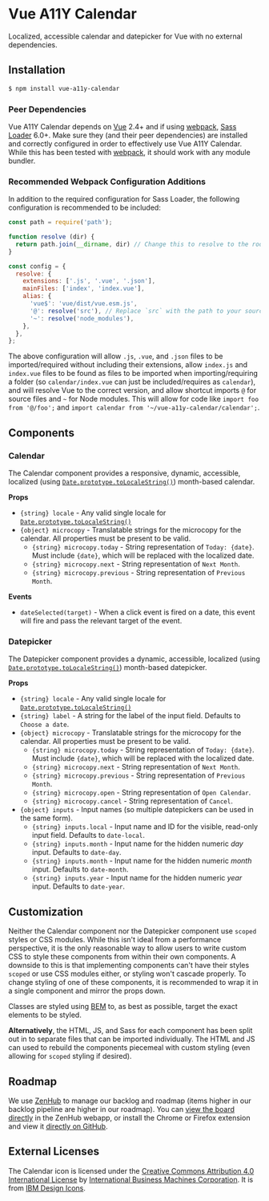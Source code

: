 # Vue A11Y Calendar

Localized, accessible calendar and datepicker for Vue with no external dependencies.

## Installation

```bash
$ npm install vue-a11y-calendar
```

### Peer Dependencies

Vue A11Y Calendar depends on [Vue](https://www.npmjs.com/package/vue) 2.4+ and if using [webpack](https://webpack.github.io/), [Sass Loader](https://www.npmjs.com/package/sass-loader) 6.0+. Make sure they (and their peer dependencies) are installed and correctly configured in order to effectively use Vue A11Y Calendar. While this has been tested with [webpack](https://webpack.github.io/), it should work with any module bundler.

### Recommended Webpack Configuration Additions

In addition to the required configuration for Sass Loader, the following configuration is recommended to be included:

```js
const path = require('path');

function resolve (dir) {
  return path.join(__dirname, dir) // Change this to resolve to the root of your project
}

const config = {
  resolve: {
    extensions: ['.js', '.vue', '.json'],
    mainFiles: ['index', 'index.vue'],
    alias: {
      'vue$': 'vue/dist/vue.esm.js',
      '@': resolve('src'), // Replace `src` with the path to your source files from the root of your project
      '~': resolve('node_modules'),
    },
  },
};

```

The above configuration will allow `.js`, `.vue`, and `.json` files to be imported/required without including their extensions, allow `index.js` and `index.vue` files to be found as files to be imported when importing/requiring a folder (so `calendar/index.vue` can just be included/requires as `calendar`), and will resolve Vue to the correct version, and allow shortcut imports `@` for source files and `~` for Node modules. This will allow for code like `import foo from '@/foo';` and `import calendar from '~/vue-a11y-calendar/calendar';`.

## Components

### Calendar

The Calendar component provides a responsive, dynamic, accessible, localized (using [`Date.prototype.toLocaleString()`](https://developer.mozilla.org/en-US/docs/Web/JavaScript/Reference/Global_Objects/Date/toLocaleString)) month-based calendar.

**Props**
- `{string} locale` - Any valid single locale for [`Date.prototype.toLocaleString()`](https://developer.mozilla.org/en-US/docs/Web/JavaScript/Reference/Global_Objects/Date/toLocaleString)
- `{object} microcopy` - Translatable strings for the microcopy for the calendar. All properties must be present to be valid.
  - `{string} microcopy.today` - String representation of `Today: {date}`. Must include `{date}`, which will be replaced with the localized date.
  - `{string} microcopy.next` - String representation of `Next Month`.
  - `{string} microcopy.previous` - String representation of `Previous Month`.

**Events**
- `dateSelected(target)` - When a click event is fired on a date, this event will fire and pass the relevant target of the event.

### Datepicker

The Datepicker component provides a dynamic, accessible, localized (using [`Date.prototype.toLocaleString()`](https://developer.mozilla.org/en-US/docs/Web/JavaScript/Reference/Global_Objects/Date/toLocaleString)) month-based datepicker.

**Props**
- `{string} locale` - Any valid single locale for [`Date.prototype.toLocaleString()`](https://developer.mozilla.org/en-US/docs/Web/JavaScript/Reference/Global_Objects/Date/toLocaleString)
- `{string} label` - A string for the label of the input field. Defaults to `Choose a date`.
- `{object} microcopy` - Translatable strings for the microcopy for the calendar. All properties must be present to be valid.
  - `{string} microcopy.today` - String representation of `Today: {date}`. Must include `{date}`, which will be replaced with the localized date.
  - `{string} microcopy.next` - String representation of `Next Month`.
  - `{string} microcopy.previous` - String representation of `Previous Month`.
  - `{string} microcopy.open` - String representation of `Open Calendar`.
  - `{string} microcopy.cancel` - String representation of `Cancel`.
- `{object} inputs` - Input names (so multiple datepickers can be used in the same form).
  - `{string} inputs.local` - Input name and ID for the visible, read-only input field. Defaults to `date-local`.
  - `{string} inputs.month` - Input name for the hidden numeric _day_ input. Defaults to `date-day`.
  - `{string} inputs.month` - Input name for the hidden numeric _month_ input. Defaults to `date-month`.
  - `{string} inputs.year` - Input name for the hidden numeric _year_ input. Defaults to `date-year`.

## Customization

Neither the Calendar component nor the Datepicker component use `scoped` styles or CSS modules. While this isn't ideal from a performance perspective, it is the only reasonable way to allow users to write custom CSS to style these components from within their own components. A downside to this is that implementing components can't have their styles `scoped` or use CSS modules either, or styling won't cascade properly. To change styling of one of these components, it is recommended to wrap it in a single component and mirror the props down.

Classes are styled using [BEM](http://getbem.com/) to, as best as possible, target the exact elements to be styled.

**Alternatively**, the HTML, JS, and Sass for each component has been split out in to separate files that can be imported individually. The HTML and JS can used to rebuild the components piecemeal with custom styling (even allowing for `scoped` styling if desired).

## Roadmap

We use [ZenHub](https://www.zenhub.com/) to manage our backlog and roadmap (items higher in our backlog pipeline are higher in our roadmap). You can [view the board directly](https://app.zenhub.com/workspace/o/ibm/vue-a11y-calendar/boards?repos=104759650) in the ZenHub webapp, or install the Chrome or Firefox extension and view it [directly on GitHub](https://github.com/IBM/vue-a11y-calendar#boards?repos=104759650&showClosed=false).

## External Licenses

The Calendar icon is licensed under the [Creative Commons Attribution 4.0 International License](http://creativecommons.org/licenses/by/4.0/) by [International Business Machines Corporation](http://www.ibm.com/us/en/). It is from [IBM Design Icons](https://github.com/IBM-Design/icons).
